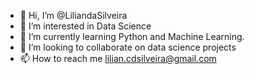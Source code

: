- 👋 Hi, I’m @LiliandaSilveira
- 👀 I’m interested in Data Science
- 🌱 I’m currently learning Python and Machine Learning.
- 💞️ I’m looking to collaborate on data science projects
- 📫 How to reach me lilian.cdsilveira@gmail.com

<!---
LiliandaSilveira/LiliandaSilveira is a ✨ special ✨ repository because its `README.md` (this file) appears on your GitHub profile.
You can click the Preview link to take a look at your changes.
--->
